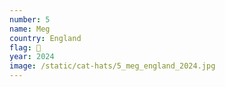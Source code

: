 ```yaml
---
number: 5
name: Meg
country: England
flag: 🏴󠁧󠁢󠁥󠁮󠁧󠁿
year: 2024
image: /static/cat-hats/5_meg_england_2024.jpg
---
```

